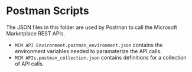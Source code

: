 # Postman Scripts

The JSON files in this folder are used by Postman to call the Microsoft Marketplace REST APIs.

- `MCM API Environment.postman_environment.json` contains the environment variables needed to paramaterize the API calls.
- `MCM APIs.postman_collection.json` contains definitions for a collection of API calls.